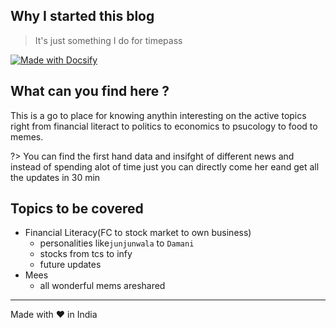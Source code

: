 ## Why I started this blog

> It's just something I do for timepass

[![Made with Docsify](https://img.shields.io/badge/made_with-docsify.js-blue.svg)](https://docsify.js.org/)

## What can you find here ?

This is a go to place for knowing anythin interesting on the active topics right from financial literact to politics to economics to psucology to food to memes.

?> You can find the first hand data and insifght of different news and instead of spending alot of time just you can directly come her eand get all the updates in 30 min

## Topics to be covered

* Financial Literacy(FC to stock market to own business)
    *  personalities like`junjunwala` to `Damani` 
    * stocks from tcs to infy
    * future updates
* Mees
    * all wonderful mems areshared

- - -

Made with :heart: in India  